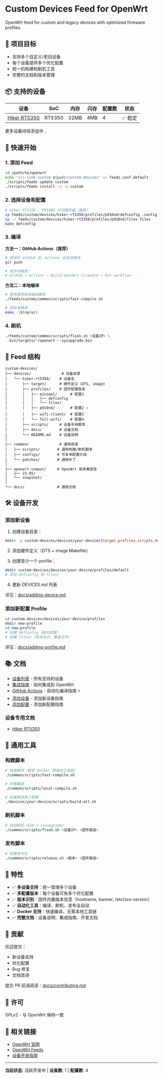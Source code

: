 # Custom Devices Feed for OpenWrt

OpenWrt feed for custom and legacy devices with optimized firmware profiles.

## 🎯 项目目标

- 支持多个自定义/老旧设备
- 每个设备提供多个优化配置
- 统一的构建和刷机工具
- 完整的文档和版本管理

## 📦 支持的设备

| 设备 | SoC | 内存 | 闪存 | 配置数 | 状态 |
|------|-----|------|------|--------|------|
| [Hiker RT5350](devices/hiker-rt5350/) | RT5350 | 32MB | 4MB | 4 | ✅ 稳定 |

更多设备持续添加中...

## 🚀 快速开始

### 1. 添加 Feed

```bash
cd /path/to/openwrt
echo "src-link custom $(pwd)/custom-devices" >> feeds.conf.default
./scripts/feeds update custom
./scripts/feeds install -a -p custom
```

### 2. 选择设备和配置

```bash
# Hiker RT5350 - P910ND 打印服务器（推荐）
cp feeds/custom/devices/hiker-rt5350/profiles/p910nd/defconfig .config
cp -r feeds/custom/devices/hiker-rt5350/profiles/p910nd/files files
make defconfig
```

### 3. 编译

**方法一：GitHub Actions（推荐）**
```bash
# 推送到 GitHub 后，Actions 会自动编译
git push

# 或手动触发: 
# GitHub → Actions → Build OpenWrt Firmware → Run workflow
```

**方法二：本地编译**
```bash
# 使用通用快速编译脚本
./feeds/custom/common/scripts/fast-compile.sh

# 或标准编译
make -j$(nproc)
```

### 4. 刷机

```bash
./feeds/custom/common/scripts/flash.sh <设备IP> \
  bin/targets/*/openwrt-*-sysupgrade.bin
```

## 📁 Feed 结构

```
custom-devices/
├── devices/              # 设备目录
│   └── hiker-rt5350/    # 设备名
│       ├── target/      # 硬件定义（DTS, image）
│       ├── profiles/    # 固件配置版本
│       │   ├── minimal/      # 配置1
│       │   │   ├── defconfig
│       │   │   └── files/
│       │   ├── p910nd/       # 配置2 ⭐
│       │   ├── wifi-client/  # 配置3
│       │   └── full-wifi/    # 配置4
│       ├── scripts/     # 设备专用脚本
│       ├── docs/        # 设备文档
│       └── README.md    # 设备说明
│
├── common/              # 通用资源
│   ├── scripts/        # 通用构建/刷机脚本
│   ├── configs/        # 可复用配置片段
│   └── patches/        # 通用补丁
│
├── openwrt-compat/     # OpenWrt 版本兼容性
│   ├── 23.05/
│   └── snapshot/
│
└── docs/               # 通用文档
```

## 🛠️ 设备开发

### 添加新设备

1. 创建设备目录：
```bash
mkdir -p custom-devices/devices/your-device/{target,profiles,scripts,docs}
```

2. 添加硬件定义（DTS + image Makefile）

3. 创建至少一个 profile：
```bash
mkdir custom-devices/devices/your-device/profiles/default
# 添加 defconfig 和 files/
```

4. 更新 DEVICES.md 列表

详见：[docs/adding-device.md](docs/adding-device.md)

### 添加新配置 Profile

```bash
cd custom-devices/devices/your-device/profiles
mkdir new-profile
cd new-profile
# 创建 defconfig（固件配置）
# 创建 files/（版本标识、覆盖文件）
```

详见：[docs/adding-profile.md](docs/adding-profile.md)

## 📚 文档

- [设备列表](DEVICES.md) - 所有支持的设备
- [集成指南](INTEGRATION.md) - 如何集成到 OpenWrt
- [GitHub Actions](docs/github-actions.md) - 自动化编译指南 ⭐
- [添加设备](docs/adding-device.md) - 添加新设备指南
- [添加配置](docs/adding-profile.md) - 添加新配置指南

### 设备专用文档

- [Hiker RT5350](devices/hiker-rt5350/README.md)

## 🔧 通用工具

### 构建脚本

```bash
# 快速编译（使用 Docker 预编译工具链）
./common/scripts/fast-compile.sh

# 完整编译
./common/scripts/local-compile.sh

# 批量编译多个配置
./devices/your-device/scripts/build-all.sh
```

### 刷机脚本

```bash
# 自动刷机（SSH + sysupgrade）
./common/scripts/flash.sh <设备IP> <固件路径>
```

### 发布脚本

```bash
# 创建发布包
./common/scripts/release.sh <版本> <固件路径>
```

## 🌟 特性

- ✅ **多设备支持**：统一管理多个设备
- ✅ **多配置版本**：每个设备可有多个优化配置
- ✅ **版本识别**：固件内置版本信息（hostname, banner, /etc/xxx-version）
- ✅ **自动化工具**：编译、刷机、发布全自动
- ✅ **Docker 支持**：快速编译，无需本地工具链
- ✅ **完整文档**：设备说明、集成指南、开发文档

## 🤝 贡献

欢迎提交：
- 新设备支持
- 优化配置
- Bug 修复
- 文档改进

提交 PR 前请阅读：[docs/contributing.md](docs/contributing.md)

## 📄 许可

GPLv2 - 与 OpenWrt 保持一致

## 🔗 相关链接

- [OpenWrt 官网](https://openwrt.org/)
- [OpenWrt Feeds](https://openwrt.org/docs/guide-developer/feeds)
- [设备开发指南](https://openwrt.org/docs/guide-developer/add_new_device)

---

**当前状态**: 活跃开发中 | **设备数**: 1 | **配置数**: 4
